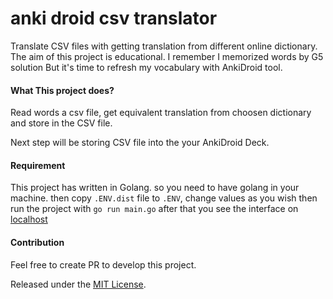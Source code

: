 # anki droid csv translator
Translate CSV files with getting translation from different online dictionary.   
The aim of this project is educational.
I remember I memorized words by G5 solution But it's time to refresh my vocabulary with AnkiDroid tool.


#### What This project does?
Read words a csv file, get equivalent translation from choosen dictionary and store in the CSV file.

Next step will be storing CSV file into the your AnkiDroid Deck.

#### Requirement
This project has written in Golang. so you need to have golang in your machine.
then copy `.ENV.dist` file to `.ENV`, change values as you wish then run the project with `go run main.go`
after that you see the interface on [localhost](http://localhost:8086)
#### Contribution
Feel free to create PR to develop this project.

Released under the [MIT License](https://github.com/yuseferi/anki-csv-translator/blob/main/LICENSE).
